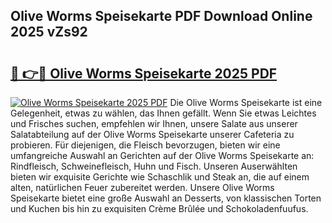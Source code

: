 ## Olive Worms Speisekarte PDF Download Online 2025 vZs92

# <h2><a href="http://gc9m6n9.nevu.top/?p=Olive+Worms+Speisekarte">🔗 👉🔴 Olive Worms Speisekarte 2025 PDF</a></h2>

[![Olive Worms Speisekarte 2025 PDF](https://i.imgur.com/dBaPXMq.png)](http://gc9m6n9.nevu.top/?p=Olive+Worms+Speisekarte)
Die Olive Worms Speisekarte ist eine Gelegenheit, etwas zu wählen, das Ihnen gefällt. Wenn Sie etwas Leichtes und Frisches suchen, empfehlen wir Ihnen, unsere Salate aus unserer Salatabteilung auf der Olive Worms Speisekarte unserer Cafeteria zu probieren. Für diejenigen, die Fleisch bevorzugen, bieten wir eine umfangreiche Auswahl an Gerichten auf der Olive Worms Speisekarte an: Rindfleisch, Schweinefleisch, Huhn und Fisch. Unseren Auserwählten bieten wir exquisite Gerichte wie Schaschlik und Steak an, die auf einem alten, natürlichen Feuer zubereitet werden. Unsere Olive Worms Speisekarte bietet eine große Auswahl an Desserts, von klassischen Torten und Kuchen bis hin zu exquisiten Crème Brûlée und Schokoladenfuufus.
